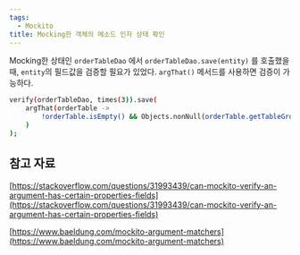 ```yaml
---
tags:
  - Mockito
title: Mocking한 객체의 메소드 인자 상태 확인
---
```


Mocking한 상태인 `orderTableDao` 에서 `orderTableDao.save(entity)` 를 호출했을 때, `entity`의 필드값을 검증할 필요가 있었다. `argThat()` 메서드를 사용하면 검증이 가능하다.

```bash
verify(orderTableDao, times(3)).save(
    argThat(orderTable ->
        !orderTable.isEmpty() && Objects.nonNull(orderTable.getTableGroupId())
    )
);
```

## 참고 자료

[https://stackoverflow.com/questions/31993439/can-mockito-verify-an-argument-has-certain-properties-fields](https://stackoverflow.com/questions/31993439/can-mockito-verify-an-argument-has-certain-properties-fields)

[https://www.baeldung.com/mockito-argument-matchers](https://www.baeldung.com/mockito-argument-matchers)
